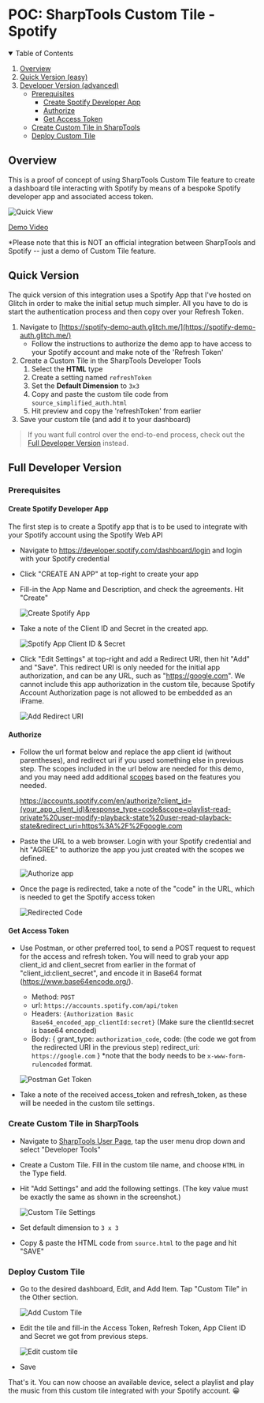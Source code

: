 # POC: SharpTools Custom Tile - Spotify
<!-- TABLE OF CONTENTS -->
<details open="open">
  <summary>Table of Contents</summary>
  <ol>
    <li>
      <a href="#overview">Overview</a>
    </li>
    <li>
      <a href="#quick-version">Quick Version (easy)
    </li>
    <li>
      <a href="#full-developer-version">Developer Version (advanced)</a>
      <ul>
        <li><a href="#prerequisites">Prerequisites</a>
            <ul>
                <li><a href="#create-spotify-developer-app">Create Spotify Developer App</a></li>
                <li><a href="#authorize">Authorize</a></li>
                <li><a href="#get-access-token">Get Access Token</a></li>
            </ul>
        </li>
        <li><a href="#create-custom-tile-in-sharptools">Create Custom Tile in SharpTools</a></li>
        <li><a href="#deploy-custom-tile">Deploy Custom Tile</a></li>
      </ul>
    </li>
  </ol>
</details>

## Overview

This is a proof of concept of using SharpTools Custom Tile feature to create a dashboard tile interacting with Spotify by means of a bespoke Spotify developer app and associated access token. 

![Quick View](/Spotify%20Demo/assets/quick_view.png)

[Demo Video](https://youtu.be/088h3uIvKkY)

*Please note that this is NOT an official integration between SharpTools and Spotify --  just a demo of Custom Tile feature. 

## Quick Version
The quick version of this integration uses a Spotify App that I've hosted on Glitch in order to make the initial setup much simpler. All you have to do is start the authentication process and then copy over your Refresh Token.

1. Navigate to [https://spotify-demo-auth.glitch.me/](https://spotify-demo-auth.glitch.me/)
   * Follow the instructions to authorize the demo app to have access to your Spotify account and make note of the 'Refresh Token'
2. Create a Custom Tile in the SharpTools Developer Tools
   1. Select the **HTML** type
   2. Create a setting named `refreshToken`
   3. Set the **Default Dimension** to `3x3`
   4. Copy and paste the custom tile code from `source_simplified_auth.html`
   5. Hit preview and copy the 'refreshToken' from earlier
3. Save your custom tile (and add it to your dashboard)

> If you want full control over the end-to-end process, check out the <a href="#full-developer-version">Full Developer Version</a> instead.

## Full Developer Version
### Prerequisites
#### Create Spotify Developer App
The first step is to create a Spotify app that is to be used to integrate with your Spotify account using the Spotify Web API
* Navigate to https://developer.spotify.com/dashboard/login and login with your Spotify credential
* Click "CREATE AN APP" at top-right to create your app
* Fill-in the App Name and Description, and check the agreements. Hit "Create"
  
  ![Create Spotify App](/Spotify%20Demo/assets/create_spotify_app.png)

* Take a note of the Client ID and Secret in the created app.
  
  ![Spotify App Client ID & Secret](/Spotify%20Demo/assets/spotify_app_client_id_secret.png)

* Click "Edit Settings" at top-right and add a Redirect URI, then hit "Add" and "Save". This redirect URI is only needed for the initial app authorization, and can be any URL, such as "https://google.com". We cannot include this app authorization in the custom tile, because Spotify Account Authorization page is not allowed to be embedded as an iFrame. 
  
  ![Add Redirect URI](/Spotify%20Demo/assets/add_redirect_uri.png)

#### Authorize
* Follow the url format below and replace the app client id (without parentheses), and redirect uri if you used something else in previous step. The scopes included in the url below are needed for this demo, and you may need add additional [scopes](https://developer.spotify.com/documentation/general/guides/scopes/) based on the features you needed.

  https://accounts.spotify.com/en/authorize?client_id=(your_app_client_id)&response_type=code&scope=playlist-read-private%20user-modify-playback-state%20user-read-playback-state&redirect_uri=https%3A%2F%2Fgoogle.com

* Paste the URL to a web browser. Login with your Spotify credential and hit "AGREE" to authorize the app you just created with the scopes we defined. 
  
  ![Authorize app](/Spotify%20Demo/assets/authorize_app.png)

* Once the page is redirected, take a note of the "code" in the URL, which is needed to get the Spotify access token 
  
  ![Redirected Code](/Spotify%20Demo/assets/redirected_code.png)

#### Get Access Token
* Use Postman, or other preferred tool, to send a POST request to request for the access and refresh token. You will need to grab your app client_id and client_secret from earlier in the format of "client_id:client_secret", and encode it in Base64 format (https://www.base64encode.org/).
  - Method: `POST`
  - url: `https://accounts.spotify.com/api/token`
  - Headers: `{Authorization Basic Base64_encoded_app_clientId:secret}` (Make sure the clientId:secret is base64 encoded)
  - Body: {
      grant_type: `authorization_code`,
      code: (the code we got from the redirected URI in the previous step)
      redirect_uri: `https://google.com`
    }
    *note that the body needs to be `x-www-form-rulencoded` format.
  
  ![Postman Get Token](/Spotify%20Demo/assets/post_request_for_token.png)

* Take a note of the received access_token and refresh_token, as these will be needed in the custom tile settings.

### Create Custom Tile in SharpTools
* Navigate to [SharpTools User Page](https://sharptools.io/user), tap the user menu drop down and select "Developer Tools"
* Create a Custom Tile. Fill in the custom tile name, and choose `HTML` in the Type field.
* Hit "Add Settings" and add the following settings. (The key value must be exactly the same as shown in the screenshot.)

  ![Custom Tile Settings](/Spotify%20Demo/assets/configure_custom_tile.png)

* Set default dimension to `3 x 3`   
* Copy & paste the HTML code from `source.html` to the page and hit "SAVE"

### Deploy Custom Tile
* Go to the desired dashboard, Edit, and Add Item. Tap "Custom Tile" in the Other section. 

  ![Add Custom Tile](/Spotify%20Demo/assets/add_custom_tile.png)

* Edit the tile and fill-in the Access Token, Refresh Token, App Client ID and Secret we got from previous steps. 

  ![Edit custom tile](/Spotify%20Demo/assets/edit_deployed_custom_tile_settings.png)

* Save

That's it. You can now choose an available device, select a playlist and play the music from this custom tile integrated with your Spotify account.  😀